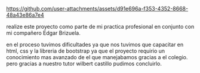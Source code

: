 https://github.com/user-attachments/assets/d91e696a-f353-4352-8668-48a43e86a7e4

realize este proyecto como parte de mi practica profesional en conjunto con mi compañero Edgar Brizuela.

en el proceso tuvimos dificultades ya que nos tuvimos que capacitar en html, css y la libreria de bootstrap ya que el proyecto requirio un conocimiento mas avanzado de el que manejabamos gracias a el colegio. pero gracias a nuestro tutor wilbert castillo pudimos concluirlo.
